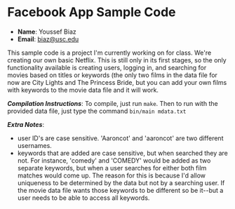 # Facebook App Sample Code

- **Name**: Youssef Biaz
- **Email**: biaz@usc.edu

This sample code is a project I'm currently working on for
class. We're creating our own basic Netflix. This is still only in its
first stages, so the only functionality available is creating users,
logging in, and searching for movies based on titles or keywords (the
only two films in the data file for now are City Lights and The
Princess Bride, but you can add your own films with keywords to the
movie data file and it will work.

***Compilation Instructions***: To compile, just run `make`. Then to
   run with the provided data file, just type the command `bin/main
   mdata.txt`


***Extra Notes***: 
- user ID's are case sensitive. 'Aaroncot' and
'aaroncot' are two different usernames.  
- keywords that are added are
case sensitive, but when searched they are not. For instance, 'comedy'
and 'COMEDY' would be added as two separate keywords, but when a user
searches for either both film matches would come up. The reason for
this is because I'd allow uniqueness to be determined by the data but
not by a searching user. If the movie data file wants those keywords
to be different so be it--but a user needs to be able to access all
keywords.
